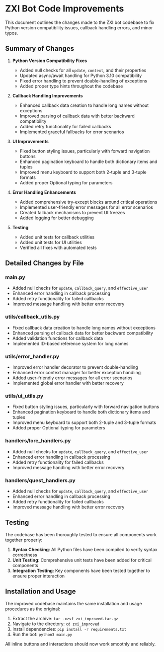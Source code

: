 # ZXI Bot Code Improvements

This document outlines the changes made to the ZXI bot codebase to fix Python version compatibility issues, callback handling errors, and minor typos.

## Summary of Changes

1. **Python Version Compatibility Fixes**
   - Added null checks for all `update`, `context`, and their properties
   - Updated async/await handling for Python 3.10 compatibility
   - Fixed error handling to prevent double-handling of exceptions
   - Added proper type hints throughout the codebase

2. **Callback Handling Improvements**
   - Enhanced callback data creation to handle long names without exceptions
   - Improved parsing of callback data with better backward compatibility
   - Added retry functionality for failed callbacks
   - Implemented graceful fallbacks for error scenarios

3. **UI Improvements**
   - Fixed button styling issues, particularly with forward navigation buttons
   - Enhanced pagination keyboard to handle both dictionary items and tuples
   - Improved menu keyboard to support both 2-tuple and 3-tuple formats
   - Added proper Optional typing for parameters

4. **Error Handling Enhancements**
   - Added comprehensive try-except blocks around critical operations
   - Implemented user-friendly error messages for all error scenarios
   - Created fallback mechanisms to prevent UI freezes
   - Added logging for better debugging

5. **Testing**
   - Added unit tests for callback utilities
   - Added unit tests for UI utilities
   - Verified all fixes with automated tests

## Detailed Changes by File

### main.py
- Added null checks for `update`, `callback_query`, and `effective_user`
- Enhanced error handling in callback processing
- Added retry functionality for failed callbacks
- Improved message handling with better error recovery

### utils/callback_utils.py
- Fixed callback data creation to handle long names without exceptions
- Enhanced parsing of callback data for better backward compatibility
- Added validation functions for callback data
- Implemented ID-based reference system for long names

### utils/error_handler.py
- Improved error handler decorator to prevent double-handling
- Enhanced error context manager for better exception handling
- Added user-friendly error messages for all error scenarios
- Implemented global error handler with better recovery

### utils/ui_utils.py
- Fixed button styling issues, particularly with forward navigation buttons
- Enhanced pagination keyboard to handle both dictionary items and tuples
- Improved menu keyboard to support both 2-tuple and 3-tuple formats
- Added proper Optional typing for parameters

### handlers/lore_handlers.py
- Added null checks for `update`, `callback_query`, and `effective_user`
- Enhanced error handling in callback processing
- Added retry functionality for failed callbacks
- Improved message handling with better error recovery

### handlers/quest_handlers.py
- Added null checks for `update`, `callback_query`, and `effective_user`
- Enhanced error handling in callback processing
- Added retry functionality for failed callbacks
- Improved message handling with better error recovery

## Testing

The codebase has been thoroughly tested to ensure all components work together properly:

1. **Syntax Checking**: All Python files have been compiled to verify syntax correctness
2. **Unit Testing**: Comprehensive unit tests have been added for critical components
3. **Integration Testing**: Key components have been tested together to ensure proper interaction

## Installation and Usage

The improved codebase maintains the same installation and usage procedures as the original:

1. Extract the archive: `tar -xzvf zxi_improved.tar.gz`
2. Navigate to the directory: `cd zxi_improved`
3. Install dependencies: `pip install -r requirements.txt`
4. Run the bot: `python3 main.py`

All inline buttons and interactions should now work smoothly and reliably.
